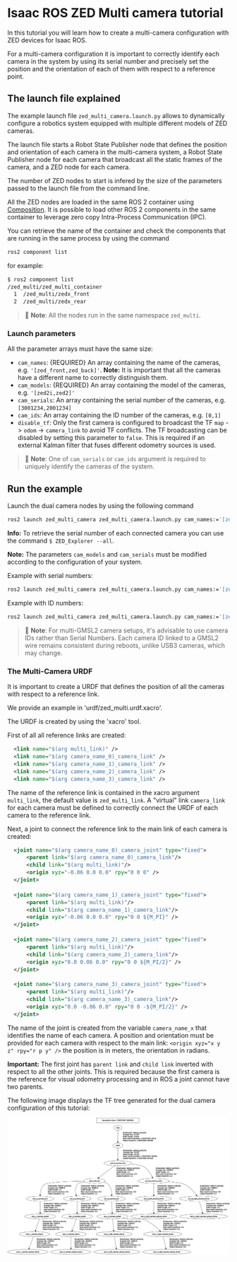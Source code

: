 # Isaac ROS ZED Multi camera tutorial

In this tutorial you will learn how to create a multi-camera configuration with ZED devices for Isaac ROS.

For a multi-camera configuration it is important to correctly identify each camera in the system by
using its serial number and precisely set the position and the orientation of each of them with respect to a reference point.

## The launch file explained

The example launch file `zed_multi_camera.launch.py` allows to dynamically configure a robotics system equipped with multiple different models of ZED cameras.

The launch file starts a Robot State Publisher node that defines the position and orientation of each camera in the multi-camera system, a Robot State Publisher node for each camera that broadcast all the static frames of the camera, and a ZED node for each camera.

The number of ZED nodes to start is infered by the size of the parameters passed to the launch file from the command line.

All the ZED nodes are loaded in the same ROS 2 container using [Composition](https://docs.ros.org/en/humble/Concepts/Intermediate/About-Composition.html#composition). It is possible to load other ROS 2 components in the same container to leverage zero copy Intra-Process Communication (IPC).

You can retrieve the name of the container and check the components that are running in the same process by using the command 

```bash
ros2 component list
```

for example:

```bash
$ ros2 component list
/zed_multi/zed_multi_container
  1  /zed_multi/zedx_front
  2  /zed_multi/zedx_rear
```

> :pushpin: **Note**: All the nodes run in the same namespace `zed_multi`.

### Launch parameters

All the parameter arrays must have the same size:

* `cam_names`: {REQUIRED} An array containing the name of the cameras, e.g. `'[zed_front,zed_back]'`. **Note:** It is important that all the cameras have a different name to correctly distinguish them.
* `cam_models`: {REQUIRED} An array containing the model of the cameras, e.g. `'[zed2i,zed2]'`
* `cam_serials`: An array containing the serial number of the cameras, e.g. `[3001234,2001234]`
* `cam_ids`: An array containing the ID number of the cameras, e.g. `[0,1]`
* `disable_tf`: Only the first camera is configured to broadcast the TF `map` -> `odom` -> `camera_link` to avoid TF conflicts. The TF broadcasting can be disabled by setting this parameter to `false`. This is required if an external Kalman filter that fuses different odometry sources is used.

> :pushpin: **Note**: One of `cam_serials` or `cam_ids` argument is required to uniquely identify the cameras of the system.

## Run the example

Launch the dual camera nodes by using the following command

```bash
ros2 launch zed_multi_camera zed_multi_camera.launch.py cam_names:='[zed_front,zed_back]' cam_models:='[zed2i,zed2]' cam_serials:='[31234567,21234567]'
```

**Info:** To retrieve the serial number of each connected camera you can use the command `$ ZED_Explorer --all`.

**Note:** The parameters `cam_models` and `cam_serials` must be modified according to the configuration of your system.

Example with serial numbers:

```bash
ros2 launch zed_multi_camera zed_multi_camera.launch.py cam_names:='[zed_front,zed_back]' cam_models:='[<front_camera_model>,<rear_camera_model>]' cam_serials:='[<front_camera_serial>,<rear_camera_serial>]'
```

Example with ID numbers:

```bash
ros2 launch zed_multi_camera zed_multi_camera.launch.py cam_names:='[zed_front,zed_back]' cam_models:='[<front_camera_model>,<rear_camera_model>]' cam_ids:='[<front_camera_id>,<rear_camera_id>]'
```

> :pushpin: **Note**: For multi-GMSL2 camera setups, it's advisable to use camera IDs rather than Serial Numbers. Each camera ID linked to a GMSL2 wire remains consistent during reboots, unlike USB3 cameras, which may change.

### The Multi-Camera URDF

It is important to create a URDF that defines the position of all the cameras with respect to a reference link.

We provide an example in 'urdf/zed_multi.urdf.xacro'.

The URDF is created by using the 'xacro' tool.

First of all all reference links are created:

```xml
  <link name="$(arg multi_link)" />
  <link name="$(arg camera_name_0)_camera_link" />
  <link name="$(arg camera_name_1)_camera_link" />
  <link name="$(arg camera_name_2)_camera_link" />
  <link name="$(arg camera_name_3)_camera_link" />
```

The name of the reference link is contained in the xacro argument `multi_link`, the default value is `zed_multi_link`.
A "virtual" link `camera_link` for each camera must be defined to correctly connect the URDF of each camera to the reference link.

Next, a joint to connect the reference link to the main link of each camera is created:

```xml
  <joint name="$(arg camera_name_0)_camera_joint" type="fixed">
      <parent link="$(arg camera_name_0)_camera_link"/>
      <child link="$(arg multi_link)"/>
      <origin xyz="-0.06 0.0 0.0" rpy="0 0 0" />
  </joint>

  <joint name="$(arg camera_name_1)_camera_joint" type="fixed">
      <parent link="$(arg multi_link)"/>
      <child link="$(arg camera_name_1)_camera_link"/>
      <origin xyz="-0.06 0.0 0.0" rpy="0 0 ${M_PI}" />
  </joint>

  <joint name="$(arg camera_name_2)_camera_joint" type="fixed">
      <parent link="$(arg multi_link)"/>
      <child link="$(arg camera_name_2)_camera_link"/>
      <origin xyz="0.0 0.06 0.0" rpy="0 0 ${M_PI/2}" />
  </joint>

  <joint name="$(arg camera_name_3)_camera_joint" type="fixed">
      <parent link="$(arg multi_link)"/>
      <child link="$(arg camera_name_3)_camera_link"/>
      <origin xyz="0.0 -0.06 0.0" rpy="0 0 -${M_PI/2}" />
  </joint>
```

The name of the joint is created from the variable `camera_name_x` that identifies the name of each camera.
A position and orientation must be provided for each camera with respect to the main link:
`<origin xyz="x y z" rpy="r p y" />`
the position is in meters, the orientation in radians.

**Important:** The first joint has `parent link` and `child link` inverted with respect to all the other joints. This is required because
the first camera is the reference for visual odometry processing and in ROS a joint cannot have two parents.

The following image displays the TF tree generated for the dual camera configuration of this tutorial:

![TF Frames](./image/frames.png)
